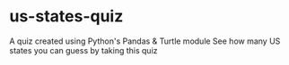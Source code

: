 # us-states-quiz
A quiz created using Python's Pandas & Turtle module
See how many US states you can guess by taking this quiz
